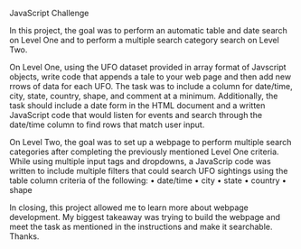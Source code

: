 JavaScript Challenge

In this project, the goal was to perform an automatic table and date search on Level One and to perform a multiple search category search on Level Two. 

On Level One, using the UFO dataset provided in array format of Javscript objects, write code that appends a tale to your web page and then add new rrows of data for each UFO. The task was to include a column for date/time, city, state, country, shape, and comment at a minimum.  Additionally, the task should include a date form in the HTML document and a written JavaScript code that would listen for events and search through the date/time column to find rows that match user input.

On Level Two, the goal was to set up a webpage to perform multiple search categories after completing the previously mentioned Level One criteria.  While using multiple input tags and dropdowns, a JavaScrip code was written to include multiple filters that could search UFO sightings using the table column criteria of the following: 
•	date/time
•	city
•	state
•	country
•	shape

In closing, this project allowed me to learn more about webpage development.  My biggest takeaway was trying to build the webpage and meet the task as mentioned in the instructions and make it searchable.  Thanks.

